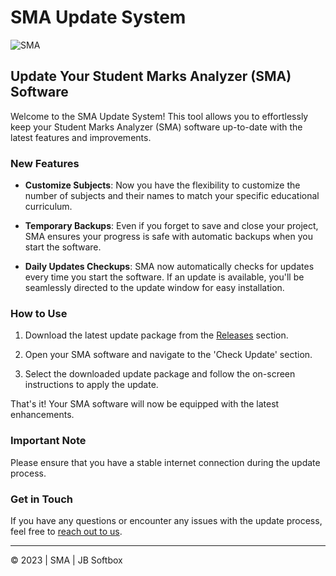 # SMA Update System

![SMA](https://github.com/Jbsoftboxsl/sma_update_system/assets/144863834/812e4755-e6b1-4c1b-bb64-8321b0fb772c)

## Update Your Student Marks Analyzer (SMA) Software

Welcome to the SMA Update System! This tool allows you to effortlessly keep your Student Marks Analyzer (SMA) software up-to-date with the latest features and improvements.

### New Features

- **Customize Subjects**:
  Now you have the flexibility to customize the number of subjects and their names to match your specific educational curriculum.

- **Temporary Backups**:
  Even if you forget to save and close your project, SMA ensures your progress is safe with automatic backups when you start the software.

- **Daily Updates Checkups**:
  SMA now automatically checks for updates every time you start the software. If an update is available, you'll be seamlessly directed to the update window for easy installation.


### How to Use

1. Download the latest update package from the [Releases](https://github.com/Jbsoftboxsl/S.M.A_Free_download/releases/tag/SMA) section.

2. Open your SMA software and navigate to the 'Check Update' section.

3. Select the downloaded update package and follow the on-screen instructions to apply the update.

That's it! Your SMA software will now be equipped with the latest enhancements.

### Important Note

Please ensure that you have a stable internet connection during the update process.

### Get in Touch

If you have any questions or encounter any issues with the update process, feel free to [reach out to us](https://t.me/Jbsoftbox).

---

&copy; 2023 | SMA | JB Softbox
